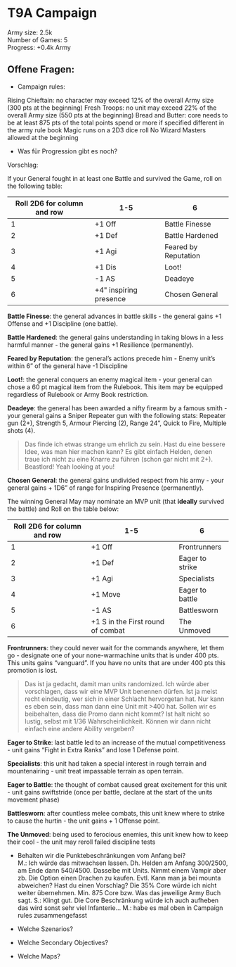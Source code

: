 # T9A Campaign
Army size: 2.5k  
Number of Games: 5  
Progress: +0.4k Army  

## Offene Fragen:
 - Campaign rules:

Rising Chieftain: no character may exceed 12% of the overall Army size (300 pts at the beginning)
Fresh Troops: no unit may exceed 22% of the overall Army size (550 pts at the beginning)
Bread and Butter: core needs to be at least 875 pts of the total points spend or more if specified different in the army rule book
Magic runs on a 2D3 dice roll
No Wizard Masters allowed at the beginning

 - Was für Progression gibt es noch?  

Vorschlag:

If your General fought in at least one Battle and survived the Game, roll on the following table:

| Roll 2D6 for column and row | 1-5 | 6 |
| --- | --- | --- |
| 1   | +1 Off       | Battle Finesse |
| 2   | +1 Def       | Battle Hardened |
| 3  | +1 Agi       | Feared by Reputation
| 4   | +1 Dis       | Loot! |
| 5  | -1 AS       | Deadeye |
| 6 |   +4" inspiring presence    | Chosen General |

**Battle Finesse**: the general advances in battle skills - the general gains +1 Offense and +1 Discipline (one battle).

**Battle Hardened**: the general gains understanding in taking blows in a less harmful manner - the general gains +1 Resilience (permanently).

**Feared by Reputation**: the general’s actions precede him - Enemy unit’s within 6” of the general have -1 Discipline

**Loot!**: the general conquers an enemy magical item - your general can chose a 60 pt magical item from the Rulebook. This item may be equipped regardless of Rulebook or Army Book restriction.

**Deadeye**: the general has been awarded a nifty firearm by a famous smith - your general gains a Sniper Repeater gun with the following stats: Repeater gun (2+), Strength 5, Armour Piercing (2), Range 24”, Quick to Fire, Multiple shots (4).

> Das finde ich etwas strange um ehrlich zu sein. Hast du eine bessere Idee, was man hier machen kann? Es gibt einfach Helden, denen traue ich nicht zu eine Knarre zu führen (schon gar nicht mit 2+). Beastlord! Yeah looking at you!

**Chosen General**: the general gains undivided respect from his army - your general gains + 1D6” of range for Inspiring Presence (permanently). 

The winning General May may nominate an MVP unit (that **ideally** survived the battle) and Roll on the table below:

| Roll 2D6 for column and row | 1-5 | 6 |
| --- | --- | --- |
| 1   | +1 Off       | Frontrunners |
| 2   | +1 Def       | Eager to strike |
| 3  | +1 Agi       | Specialists |
| 4   | +1 Move       | Eager to battle |
| 5  | -1 AS       | Battlesworn |
| 6 |   +1 S in the First round of combat    | The Unmoved |

**Frontrunners**: they could never wait for the commands anywhere, let them go - designate one of your none-warmachine units that is under 400 pts. This units gains “vanguard”. If you have no units that are under 400 pts this promotion is lost. 

> Das ist ja gedacht, damit man units randomized. Ich würde aber vorschlagen, dass wir eine MVP Unit benennen dürfen. Ist ja meist recht eindeutig, wer sich in einer Schlacht hervorgetan hat. Nur kann es eben sein, dass man dann eine Unit mit >400 hat. Sollen wir es beibehalten, dass die Promo dann nicht kommt? Ist halt nicht so lustig, selbst mit 1/36 Wahrscheinlichkeit. Können wir dann nicht einfach eine andere Ability vergeben?

**Eager to Strike**: last battle led to an increase of the mutual competitiveness - unit gains “Fight in Extra Ranks” and lose 1 Defense point.

**Specialists**: this unit had taken a special interest in rough terrain and mountenairing - unit treat impassable terrain as open terrain.

**Eager to Battle**: the thought of combat caused great excitement for this unit - unit gains swiftstride (once per battle, declare at the start of the units movement phase)

**Battlesworn**: after countless melee combats, this unit knew where to strike to cause the hurtin - the unit gains + 1 Offense point. 

**The Unmoved**: being used to ferocious enemies, this unit knew how to keep their cool - the unit may reroll failed discipline tests

 - Behalten wir die Punktebeschränkungen vom Anfang bei?  
 M.: Ich würde das mitwachsen lassen. Dh. Helden am Anfang 300/2500, am Ende dann 540/4500. Dasselbe mit Units. Nimmt einem Vampir aber zb. Die Option einen Drachen zu kaufen. Evtl. Kann man ja bei mounta abweichen? Hast du einen Vorschlag? Die 35% Core würde ich nicht weiter übernehmen. Min. 875 Core bzw. Was das jeweilige Army Buch sagt.
 S.: Klingt gut. Die Core Beschränkung würde ich auch aufheben das wird sonst sehr viel Infanterie... 
 M.: habe es mal oben in Campaign rules zusammengefasst

- Welche Szenarios? 
 - Welche Secondary Objectives?
 - Welche Maps? 

